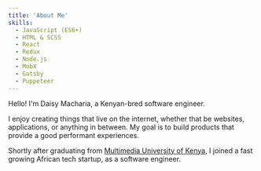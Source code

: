 ```yaml
---
title: 'About Me'
skills:
  - JavaScript (ES6+)
  - HTML & SCSS
  - React
  - Redux
  - Node.js
  - MobX
  - Gatsby
  - Puppeteer
---
```


Hello! I'm Daisy Macharia, a Kenyan-bred software engineer.

I enjoy creating things that live on the internet, whether that be websites, applications, or anything in between. My goal is to build products that provide a good performant experiences.

Shortly after graduating from [Multimedia University of Kenya](https://www.mmu.ac.ke/), I joined a fast growing African tech startup, as a software engineer.
